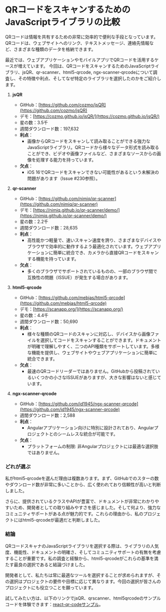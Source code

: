 # QRコードをスキャンするためのJavaScriptライブラリの比較

QRコードは情報を共有するための非常に効率的で便利な手段となっています。
QRコードは、ウェブサイトへのリンク、テキストメッセージ、連絡先情報など、さまざまな種類のデータを格納できます。

最近では、ウェブアプリケーションやモバイルアプリでQRコードを活用するケースが増えています。
今回は、QRコードをスキャンするためのJavaScriptライブラリ、jsQR、qr-scanner、html5-qrcode, ngx-scanner-qrcodeについて調査し、その特徴や利点、そしてなぜ特定のライブラリを選択したのかをご紹介します。


1. **jsQR**
   - GitHub：[https://github.com/cozmo/jsQR](https://github.com/cozmo/jsQR)
   - デモ：[https://cozmo.github.io/jsQR/](https://cozmo.github.io/jsQR/)
   - 星の数：3.5千
   - 週間ダウンロード数：197,632
   - **利点**：
     - 画像からQRコードをスキャンして読み取ることができる強力なJavaScriptライブラリ。QRコードから様々なデータ形式を読み取ることができ、ビデオや画像ファイルなど、さまざまなソースからの画像を処理する能力を持っています。
   - **欠点**：
     - iOS 16でQRコードをスキャンできない可能性があるという未解決の問題があります（Issue #230参照）。

2. **qr-scanner**
   - GitHub：[https://github.com/nimiq/qr-scanner](https://github.com/nimiq/qr-scanner)
   - デモ：[https://nimiq.github.io/qr-scanner/demo/](https://nimiq.github.io/qr-scanner/demo/)
   - 星の数：2.2千
   - 週間ダウンロード数：28,635
   - **利点**：
     - 高性能かつ軽量で、速いスキャン速度を誇り、さまざまなデバイスやブラウザで効率的に動作するよう最適化されています。ウェブアプリケーションに簡単に統合でき、カメラから直接QRコードをスキャンする機能を持っています。
   - **欠点**：
     - 多くのブラウザでサポートされているものの、一部のブラウザ間で互換性の問題（ISSUE）が発生する場合があります。

3. **html5-qrcode**
   - GitHub：[https://github.com/mebjas/html5-qrcode](https://github.com/mebjas/html5-qrcode)
   - デモ：[https://scanapp.org/](https://scanapp.org/)
   - 星の数：4.4千
   - 週間ダウンロード数：50,690
   - **利点**：
     - 様々な種類のQRコードのスキャンに対応し、デバイスから画像ファイルを選択してコードをスキャンすることができます。ドキュメントが明確で理解しやすく、二つのAPI種類をサポートしています。多様な機能を提供し、ウェブサイトやウェブアプリケーションに簡単に統合できます。
   - **欠点**：
     - 最速のQRコードリーダーではありません。GitHubから投稿されているいくつかの小さなISSUEがありますが、大きな影響はないと感じています。

4. **ngx-scanner-qrcode**
   - GitHub：[https://github.com/id1945/ngx-scanner-qrcode](https://github.com/id1945/ngx-scanner-qrcode)
   - 週間ダウンロード数：2,588
   - **利点**：
     - Angularアプリケーション向けに特別に設計されており、Angularプロジェクトとのシームレスな統合が可能です。
   - **欠点**：
     - プラットフォームの制限: 非Angularプロジェクトには最適な選択肢ではありません。

### どれが選ぶ

私がhtml5‐qrcodeを選んだ理由は複数あります。まず、GitHubでのスターの数やダウンロード数が非常に多いことから、広く使われており信頼性が高いと判断しました。

さらに、提供されているクラスやAPIが豊富で、ドキュメントが非常にわかりやすいため、開発者としての取り組みやすさを感じました。そして何より、強力なコミュニティサポートがある点が魅力的です。これらの理由から、私のプロジェクトにはhtml5-qrcodeが最適だと判断しました。

### 結論

QRコードスキャナのJavaScriptライブラリを選択する際は、ライブラリの人気度、機能性、ドキュメントの明確さ、そしてコミュニティサポートの有無を考慮することが重要です。私の調査と経験から、html5-qrcodeがこれらの基準を満たす最良の選択であると結論づけました。

開発者として、私たちは常に最適なツールを選択することが求められますが、その選択はプロジェクトの要件や目標に応じて異なります。今回の選択が皆さんのプロジェクトにも役立つことを願っています。

試してみたい方は、以下のリンクでjsQR、qrscanner、html5qrcodeのサンプルコードを体験できます：[react-qr-codeサンプル](https://xcong4328.github.io/react-qr-code/)。

